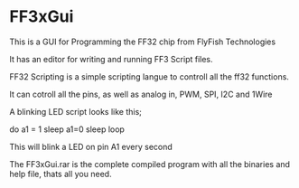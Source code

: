 # FF3xGui
This is a GUI for Programming the FF32 chip from FlyFish Technologies

It has an editor for writing and running FF3 Script files.

FF32 Scripting is a simple scripting langue to controll all the ff32 functions.

It can cotroll all the pins, as well as analog in, PWM, SPI, I2C and 1Wire

A blinking LED script looks like this;

do
a1 = 1
sleep
a1=0
sleep
loop

This will blink a LED on pin A1 every second

The FF3xGui.rar  is the complete compiled program with all the binaries and help file, thats all you need.

